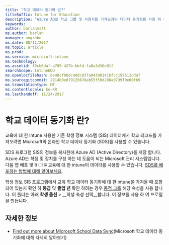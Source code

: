 ```yaml
---
title: "학교 데이터 동기화 란?"
titleSuffix: Intune for Education
description: "Azure AD로 학교 그룹 및 사용자를 가져오려는 데이터 동기화를 사용 하 여 School 합니다."
keywords: 
author: barlanmsft
ms.author: barlan
manager: angrobe
ms.date: 08/11/2017
ms.topic: article
ms.prod: 
ms.service: microsoft-intune
ms.technology: 
ms.assetid: f9cb6daf-a789-427b-bbfd-fa0a3d36e01f
searchScope: IntuneEDU
ms.openlocfilehash: be48cf06dc4ddc037a04398141bfcc197512ddaf
ms.sourcegitcommit: 2914b0e879129878ab55f59d288a0739f0e00fb9
ms.translationtype: MT
ms.contentlocale: ko-KR
ms.lasthandoff: 11/24/2017
---
```

# <a name="what-is-school-data-sync"></a>학교 데이터 동기화 란?

교육에 대 한 Intune 사용한 기존 학생 정보 시스템 (SIS) 데이터에서 학교 레코드를 가져오려면 Microsoft의 온라인 학교 데이터 동기화 (SDS)를 사용할 수 있습니다.

SDS 프로그램 SIS의 정보를 복사한에 Azure AD (Active Directory)를 저장 합니다. Azure AD는 학생 및 장치를 구성 하는 데 도움이 되는 Microsoft 관리 시스템입니다. 다음 앱 배포 및 त ा ळ 교육에 대 한 intune이 데이터를 사용할 수 있습니다. [SDS를 배포하는 방법에 대해 알아보세요](https://support.office.com/article/Overview-of-School-Data-Sync-and-Classroom-f3d1147b-4ade-4905-8518-508e729f2e91).

학생 정보 SIS 프로그램에서 교육 학교 데이터 동기화에 대 한 intune을 가져올 때 포함 되어 있는지 확인 하 __등급__ 및 __졸업 년__ 확인 하려는 경우 [동적 그룹](what-are-groups.md#managing-groups-and-subgroups) 해당 속성을 사용 합니다. 이 폴더는 아래 __학생 옵션__ > __학생 속성 선택__합니다. 이 정보를 사용 하 여 프로필을 만듭니다.  

## <a name="find-out-more"></a>자세한 정보

- [Find out more about Microsoft School Data Sync](https://sds.microsoft.com)(Microsoft 학교 데이터 동기화에 대해 자세히 알아보기)

